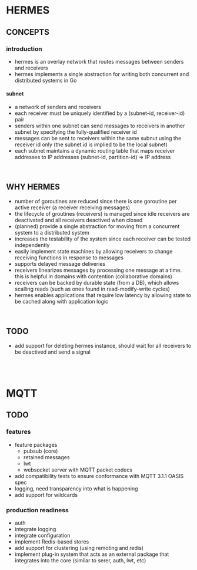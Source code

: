 # HERMES
## CONCEPTS
### introduction
- hermes is an overlay network that routes messages between senders and receivers
- hermes implements a single abstraction for writing both concurrent and distributed systems in Go

#### subnet
- a network of senders and receivers
- each receiver must be uniquely identified by a (subnet-id, receiver-id) pair
- senders within one subnet can send messages to receivers in another subnet by specifying the fully-qualified receiver id
- messages can be sent to receivers within the same subnut using the receiver id only (the subnet id is implied to be the local subnet)
- each subnet maintains a dynamic routing table that maps receiver addresses to IP addresses (subnet-id, partition-id) => IP address

</br>

## WHY HERMES
- number of goroutines are reduced since there is one goroutine per active receiver (a receiver receiving messages)
- the lifecycle of groutines (receivers) is managed since idle receivers are deactivated and all receivers deactived when closed
- (planned) provide a single abstraction for moving from a concurrent system to a distributed system
- increases the testability of the system since each receiver can be tested independently
- easily implement state machines by allowing receivers to change receiving functions in response to messages
- supports delayed message deliveries
- receivers linearizes messages by processing one message at a time. this is helpful in domains with contention (collaborative domains)
- receivers can be backed by durable state (from a DB), which allows scalling reads (such as ones found in read-modify-write cycles)
- hermes enables applications that require low latency by allowing state to be cached along with application logic

</br>

## TODO
- add support for deleting hermes instance, should wait for all receivers to be deactived and send a signal

</br>
</br>

# MQTT
## TODO
### features
* feature packages
    * pubsub (core)
    * retained messages
    * lwt
    * websocket server with MQTT packet codecs
* add compatibility tests to ensure conformance with MQTT 3.1.1 OASIS spec
* logging, need transparency into what is happening
* add support for wildcards

### production readiness
* auth
* integrate logging
* integrate configuration
* implement Redis-based stores
* add support for clustering (using remoting and redis)
* implement plug-in system that acts as an external package that integrates into the core (similar to serer, auth, lwt, etc)